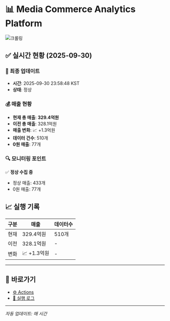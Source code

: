 # 📊 Media Commerce Analytics Platform

![크롤링](https://img.shields.io/badge/크롤링-정상-green)

## ✅ 실시간 현황 (2025-09-30)

### 📍 최종 업데이트
- **시간**: 2025-09-30 23:58:48 KST
- **상태**: 정상

### 💰 매출 현황
- **현재 총 매출**: **329.4억원**
- **이전 총 매출**: 328.1억원
- **매출 변화**: 📈 +1.3억원
- **데이터 건수**: 510개
- **0원 매출**: 77개

### 🔍 모니터링 포인트

✅ **정상 수집 중**
- 정상 매출: 433개
- 0원 매출: 77개


## 📈 실행 기록

| 구분 | 매출 | 데이터수 |
|------|------|----------|
| 현재 | 329.4억원 | 510개 |
| 이전 | 328.1억원 | - |
| 변화 | 📈 +1.3억원 | - |

---

## 🔗 바로가기

- [⚙️ Actions](../../actions)
- [📝 실행 로그](../../actions/workflows/daily_scraping.yml)

---

*자동 업데이트: 매 시간*
